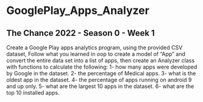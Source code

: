 # GooglePlay_Apps_Analyzer
The Chance 2022 - Season 0 - Week 1
--
Create a Google Play apps analytics program, using the provided CSV dataset,
Follow what you learned in oop to create a model of “App” and convert the entire data set into a list of apps,
then create an Analyzer class with functions to calculate the following:
1- how many apps were developed by Google in the dataset.
2- the percentage of Medical apps.
3- what is the oldest app in the dataset.
4- the percentage of apps running on android 9 and up only.
5- what are the largest 10 apps in the dataset.
6- what are the top 10 installed apps.
